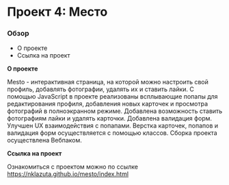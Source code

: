 # Проект 4: Место

### Обзор

* О проекте
* Ссылка на проект

**О проекте**

Mesto - интерактивная страница, на которой можно настроить свой профиль, добавлять фотографии, удалять их и ставить лайки. С помощью JavaScript в проекте реализованы всплывающие попапы для редактирования профиля, добавления новых карточек и просмотра фотографий в полноэкранном режиме. Добавлена возможность ставить фотографиям лайки и удалять карточки. Добавлена валидация форм. Улучшен UX взаимодействия с попапами. Верстка карточек, попапов и валидация форм осуществляется с помощью классов. Сборка проекта осуществлена Вебпаком.

**Ссылка на проект**

Ознакомиться с проектом можно по ссылке https://nklazuta.github.io/mesto/index.html
